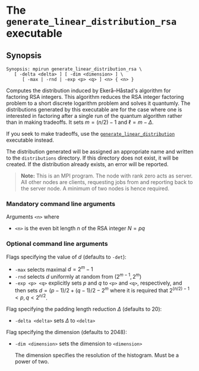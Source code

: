 # The <code>generate_linear_distribution_rsa</code> executable

## Synopsis
```console
Synopsis: mpirun generate_linear_distribution_rsa \
   [ -delta <delta> ] [ -dim <dimension> ] \
      [ -max | -rnd | -exp <p> <q> ] <n> { <n> }
```

Computes the distribution induced by Ekerå–Håstad's algorithm for factoring RSA integers. This algorithm reduces the RSA integer factoring problem to a short discrete logarithm problem and solves it quantumly. The distributions generated by this executable are for the case where one is interested in factoring after a single run of the quantum algorithm rather than in making tradeoffs. It sets $m = (n / 2) - 1$ and $\ell = m - \Delta$.

If you seek to make tradeoffs, use the [<code>generate_linear_distribution</code>](generate-linear-distribution.md) executable instead.

The distribution generated will be assigned an appropriate name and written to the <code>distributions</code> directory. If this directory does not exist, it will be created. If the distribution already exists, an error will be reported.

> <b>Note:</b> This is an MPI program. The node with rank zero acts as server. All other nodes are clients, requesting jobs from and reporting back to the server node. A minimum of two nodes is hence required.

### Mandatory command line arguments
Arguments <code>\<n\></code> where
- <code>\<n\></code> is the even bit length $n$ of the RSA integer $N = pq$

### Optional command line arguments
Flags specifying the value of $d$ (defaults to <code>-det</code>):
- <code>-max</code> selects maximal $d = 2^m - 1$
- <code>-rnd</code> selects $d$ uniformly at random from $(2^{m-1}, 2^m)$
- <code>-exp \<p\> \<q\></code> explicitly sets $p$ and $q$ to <code>\<p\></code> and <code>\<q\></code>, respectively, and then sets $d = (p - 1)/2 + (q - 1)/2 - 2^m$ where it is required that $2^{(n/2)-1} < p, q < 2^{n/2}$.

Flag specifying the padding length reduction $\Delta$ (defaults to 20):
- <code>-delta \<delta\></code> sets $\Delta$ to <code>\<delta\></code>

Flag specifying the dimension (defaults to 2048):
- <code>-dim \<dimension\></code> sets the dimension to <code>\<dimension\></code>

   The dimension specifies the resolution of the histogram. Must be a power of two.
